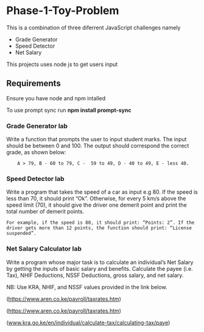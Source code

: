 # Phase-1-Toy-Problem
This is a combination of three diferrent JavaScript challenges namely
* Grade Generator 
* Speed Detector 
* Net Salary 

This projects uses node js to get users input

## Requirements
Ensure you have node and npm intalled

To use prompt sync run **npm install prompt-sync**

### Grade Generator lab
Write a function that prompts the user to input student marks. The input should be between 0 and 100. The output should correspond the correct grade, as shown below: 

        A > 79, B - 60 to 79, C -  59 to 49, D - 40 to 49, E - less 40.
        
### Speed Detector lab
Write a program that takes the speed of a car as input e.g 80. If the speed is less than 70, it should print “Ok”. Otherwise, for every 5 km/s above the speed limit (70), it should give the driver one demerit point and print the total number of demerit points.

    For example, if the speed is 80, it should print: “Points: 2”. If the driver gets more than 12 points, the function should print: “License suspended”. 
    
### Net Salary Calculator lab
Write a program whose major task is to calculate an individual’s Net Salary by getting the inputs of basic salary and benefits. Calculate the payee (i.e. Tax), NHIF Deductions, NSSF Deductions, gross salary, and net salary. 

NB: Use KRA, NHIF, and NSSF values provided in the link below. 

(https://www.aren.co.ke/payroll/taxrates.htm)

(https://www.aren.co.ke/payroll/taxrates.htm)

(www.kra.go.ke/en/individual/calculate-tax/calculating-tax/paye)
